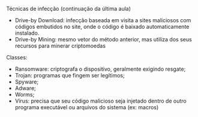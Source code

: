
Técnicas de infecção (continuação da última aula)
- Drive-by Download: infecção baseada em visita a sites maliciosos com códigos embutidos no site, onde o código é baixado automaticamente instalado.
- Drive-by Mining: mesmo vetor do método anterior, mas utiliza dos seus recursos para minerar criptomoedas

Classes:
- Ransomware: criptografa o dispositivo, geralmente exigindo resgate;
- Trojan: programas que fingem ser legítimos;
- Spyware;
- Adware;
- Worms;
- Vírus: precisa que seu código malicioso seja injetado dentro de outro programa executável ou arquivos do sistema (ex: macros)
